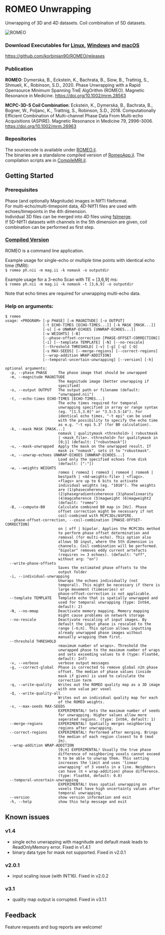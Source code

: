 # ROMEO Unwrapping
Unwrapping of 3D and 4D datasets.
Coil combination of 5D datasets.

![ROMEO](https://user-images.githubusercontent.com/1307522/144416428-0c51a0e5-cb07-4b7d-8571-9fa2dc33f580.png)

### Download Executables for [Linux](https://github.com/korbinian90/ROMEO/releases/tag/v3.2.7), [Windows](https://github.com/korbinian90/ROMEO/releases/tag/v3.2.8) and [macOS](https://github.com/korbinian90/ROMEO/releases/tag/v3.2.7)
https://github.com/korbinian90/ROMEO/releases

### Publication
**ROMEO**: Dymerska, B., Eckstein, K., Bachrata, B., Siow, B., Trattnig, S., Shmueli, K., Robinson, S.D., 2020. Phase Unwrapping with a Rapid Opensource Minimum Spanning TreE AlgOrithm (ROMEO). Magnetic Resonance in Medicine. https://doi.org/10.1002/mrm.28563

**MCPC-3D-S Coil Combination**:
Eckstein, K., Dymerska, B., Bachrata, B., Bogner, W., Poljanc, K., Trattnig, S., Robinson, S.D., 2018. Computationally Efficient Combination of Multi-channel Phase Data From Multi-echo Acquisitions (ASPIRE). Magnetic Resonance in Medicine 79, 2996–3006. https://doi.org/10.1002/mrm.26963

### Repositories
The sourcecode is available under [ROMEO.jl](https://github.com/korbinian90/ROMEO.jl).  
The binaries are a standalone compiled version of [RomeoApp.jl](https://github.com/korbinian90/RomeoApp.jl). The compilation scripts are in [CompileMRI.jl](https://github.com/korbinian90/CompileMRI.jl).

## Getting Started
### Prerequisites
Phase (and optionally Magnitude) images in NIfTI fileformat.  
For multi-echo/multi-timepoint data, 4D-NIfTI files are used with echoes/timepoints in the 4th dimension.   
Individual 3D files can be merged into 4D files using [fslmerge](https://fsl.fmrib.ox.ac.uk/fsl/fslwiki/Fslutils).  
If 5D-NIfTI datasets with channels in the 5th dimension are given, coil combination can be performed as first step. 

### [Compiled Version](https://github.com/korbinian90/ROMEO/releases)
ROMEO is a command line application.

Example usage for single-echo or multiple time points with identical echo time (fMRI):  
`$ romeo ph.nii -m mag.ii -k nomask -o outputdir`

Example usage for a 3-echo Scan with TE = [3,6,9] ms:  
`$ romeo ph.nii -m mag.ii -k nomask -t [3,6,9] -o outputdir`

Note that echo times are required for unwrapping multi-echo data.

### Help on arguments:
```
$ romeo
usage: <PROGRAM> [-p PHASE] [-m MAGNITUDE] [-o OUTPUT]
                 [-t ECHO-TIMES [ECHO-TIMES...]] [-k MASK [MASK...]]
                 [-u] [-e UNWRAP-ECHOES [UNWRAP-ECHOES...]]
                 [-w WEIGHTS] [-B]
                 [--phase-offset-correction [PHASE-OFFSET-CORRECTION]]
                 [-i] [--template TEMPLATE] [-N] [--no-rescale]
                 [--threshold THRESHOLD] [-v] [-g] [-q] [-Q]
                 [-s MAX-SEEDS] [--merge-regions] [--correct-regions]
                 [--wrap-addition WRAP-ADDITION]
                 [--temporal-uncertain-unwrapping] [--version] [-h]

optional arguments:
  -p, --phase PHASE     The phase image that should be unwrapped
  -m, --magnitude MAGNITUDE
                        The magnitude image (better unwrapping if
                        specified)
  -o, --output OUTPUT   The output path or filename (default:
                        "unwrapped.nii")
  -t, --echo-times ECHO-TIMES [ECHO-TIMES...]
                        The echo times required for temporal
                        unwrapping specified in array or range syntax
                        (eg. "[1.5,3.0]" or "3.5:3.5:14"). For
                        identical echo times, "-t epi" can be used
                        with the possibility to specify the echo time
                        as e.g. "-t epi 5.3" (for B0 calculation).
  -k, --mask MASK [MASK...]
                        nomask | qualitymask <threshold> | robustmask
                        | <mask_file>. <threshold> for qualitymask in
                        [0;1] (default: ["robustmask"])
  -u, --mask-unwrapped  Apply the mask on the unwrapped result. If
                        mask is "nomask", sets it to "robustmask".
  -e, --unwrap-echoes UNWRAP-ECHOES [UNWRAP-ECHOES...]
                        Load only the specified echoes from disk
                        (default: [":"])
  -w, --weights WEIGHTS
                        romeo | romeo2 | romeo3 | romeo4 | romeo6 |
                        bestpath | <4d-weights-file> | <flags>.
                        <flags> are up to 6 bits to activate
                        individual weights (eg. "1010"). The weights
                        are (1)phasecoherence
                        (2)phasegradientcoherence (3)phaselinearity
                        (4)magcoherence (5)magweight (6)magweight2
                        (default: "romeo")
  -B, --compute-B0      Calculate combined B0 map in [Hz]. Phase
                        offset correction might be necessary if not
                        coil-combined with MCPC3Ds/ASPIRE.
  --phase-offset-correction, --coil-combination [PHASE-OFFSET-CORRECTION]
                        on | off | bipolar. Applies the MCPC3Ds method
                        to perform phase offset determination and
                        removal (for multi-echo). This option also
                        allows 5D input, where the 5th dimension is
                        channels. Coil combination will be performed.
                        "bipolar" removes eddy current artefacts
                        (requires >= 3 echoes). (default: "off",
                        without arg: "on")
  --write-phase-offsets
                        Saves the estimated phase offsets to the
                        output folder
  -i, --individual-unwrapping
                        Unwraps the echoes individually (not
                        temporal). This might be necessary if there is
                        large movement (timeseries) or
                        phase-offset-correction is not applicable.
  --template TEMPLATE   Template echo that is spatially unwrapped and
                        used for temporal unwrapping (type: Int64,
                        default: 2)
  -N, --no-mmap         Deactivate memory mapping. Memory mapping
                        might cause problems on network storage
  --no-rescale          Deactivate rescaling of input images. By
                        default the input phase is rescaled to the
                        range [-π;π]. This option allows inputting
                        already unwrapped phase images without
                        manually wrapping them first.
  --threshold THRESHOLD
                        <maximum number of wraps>. Threshold the
                        unwrapped phase to the maximum number of wraps
                        and sets exceeding values to 0 (type: Float64,
                        default: Inf)
  -v, --verbose         verbose output messages
  -g, --correct-global  Phase is corrected to remove global n2π phase
                        offset. The median of phase values (inside
                        mask if given) is used to calculate the
                        correction term
  -q, --write-quality   Writes out the ROMEO quality map as a 3D image
                        with one value per voxel
  -Q, --write-quality-all
                        Writes out an individual quality map for each
                        of the ROMEO weights.
  -s, --max-seeds MAX-SEEDS
                        EXPERIMENTAL! Sets the maximum number of seeds
                        for unwrapping. Higher values allow more
                        seperated regions. (type: Int64, default: 1)
  --merge-regions       EXPERIMENTAL! Spatially merges neighboring
                        regions after unwrapping.
  --correct-regions     EXPERIMENTAL! Performed after merging. Brings
                        the median of each region closest to 0 (mod
                        2π).
  --wrap-addition WRAP-ADDITION
                        [0;π] EXPERIMENTAL! Usually the true phase
                        difference of neighboring voxels cannot exceed
                        π to be able to unwrap them. This setting
                        increases the limit and uses 'linear
                        unwrapping' of 3 voxels in a line. Neighbors
                        can have (π + wrap-addition) phase difference.
                        (type: Float64, default: 0.0)
  --temporal-uncertain-unwrapping
                        EXPERIMENTAL! Uses spatial unwrapping on
                        voxels that have high uncertainty values after
                        temporal unwrapping.
  --version             show version information and exit
  -h, --help            show this help message and exit
```

## Known issues
### v1.4
- single echo unwrapping with magnitude and default mask leads to ReadOnlyMemory error. Fixed in v1.4.1
- binary data type for mask not supported. Fixed in v2.0.1
### v2.0.1
- input scaling issue (with INT16). Fixed in v2.0.2
### v3.1
- quality map output is corrupted. Fixed in v3.1.1

## Feedback
Feature requests and bug reports are welcome!
